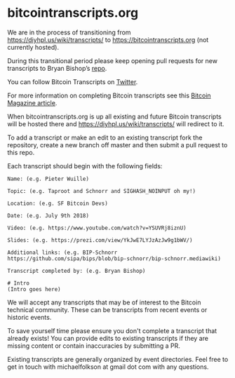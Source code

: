# bitcointranscripts.org

We are in the process of transitioning from https://diyhpl.us/wiki/transcripts/ to https://bitcointranscripts.org (not currently hosted).

During this transitional period please keep opening pull requests for new transcripts to Bryan Bishop’s [repo](https://github.com/kanzure/diyhpluswiki). 

You can follow Bitcoin Transcripts on [Twitter](https://twitter.com/btctranscripts).

For more information on completing Bitcoin transcripts see this [Bitcoin Magazine article](https://bitcoinmagazine.com/articles/op-ed-want-to-learn-about-bitcoin-try-contributing-a-transcript).

When bitcointranscripts.org is up all existing and future Bitcoin transcripts will be hosted there and https://diyhpl.us/wiki/transcripts/ will redirect to it.

To add a transcript or make an edit to an existing transcript fork the repository, create a new branch off master and then submit a pull request to this repo.

Each transcript should begin with the following fields:

```
Name: (e.g. Pieter Wuille)

Topic: (e.g. Taproot and Schnorr and SIGHASH_NOINPUT oh my!)

Location: (e.g. SF Bitcoin Devs)

Date: (e.g. July 9th 2018)

Video: (e.g. https://www.youtube.com/watch?v=YSUVRj8iznU)

Slides: (e.g. https://prezi.com/view/YkJwE7LYJzAzJw9g1bWV/)

Additional links: (e.g. BIP-Schnorr https://github.com/sipa/bips/blob/bip-schnorr/bip-schnorr.mediawiki)

Transcript completed by: (e.g. Bryan Bishop)

# Intro
(Intro goes here)
```
We will accept any transcripts that may be of interest to the Bitcoin technical community. These can be transcripts from recent events or historic events.

To save yourself time please ensure you don't complete a transcript that already exists! You can provide edits to existing transcripts if they are missing content or contain inaccuracies by submitting a PR.

Existing transcripts are generally organized by event directories. Feel free to get in touch with michaelfolkson at gmail dot com with any questions.
